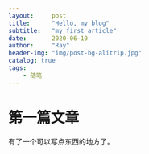 ```yaml
---
layout:     post
title:      "Hello, my blog"
subtitle:   "my first article"
date:       2020-06-10
author:     "Ray"
header-img: "img/post-bg-alitrip.jpg"
catalog: true
tags:
    - 随笔
---
```


# 第一篇文章

有了一个可以写点东西的地方了。